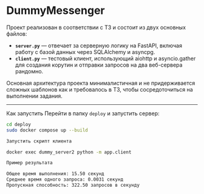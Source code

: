 # DummyMessenger

Проект реализован в соответствии с ТЗ и состоит из двух основных файлов:
- **`server.py`** — отвечает за серверную логику на FastAPI, включая работу с базой данных через SQLAlchemy и asyncpg.
- **`client.py`** — тестовый клиент, использующий aiohttp и asyncio.gather для создания корутин и отправки запросов на два веб-сервера рандомно.

Основная архитектура проекта минималистичная и не придерживается сложных шаблонов как и требовалось в ТЗ, чтобы сосредоточиться на выполнении задания.


---


Как запустить
Перейти в папку `deploy` и запустить сервер:
```bash
cd deploy
sudo docker compose up --build

Запустить скрипт клиента

docker exec dummy_server2 python -m app.client

Пример результата

Общее время выполнения: 15.50 секунд  
Среднее время одного запроса: 0.0031 секунд  
Пропускная способность: 322.50 запросов в секунду
